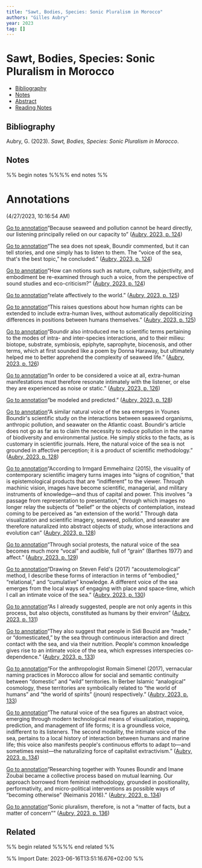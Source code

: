 ```yaml
---
title: "Sawt, Bodies, Species: Sonic Pluralism in Morocco"
authors: "Gilles Aubry"
year: 2023
tag: []
---
```

# Sawt, Bodies, Species: Sonic Pluralism in Morocco

- [Bibliography](#bibliography)
- [Notes](#notes)
- [Abstract](#abstract)
- [Reading Notes](#reading-notes)

## Bibliography
Aubry, G. (2023). _Sawt, Bodies, Species: Sonic Pluralism in Morocco_.



## Notes
%% begin notes %%%% end notes %%
# Annotations  
(4/27/2023, 10:16:54 AM)

[Go to annotation](zotero://open-pdf/library/items/PWGP27XE?page=124&annotation=UKLU9MSZ)“Because seaweed and pollution cannot be heard directly, our listening principally relied on our capacity to” ([Aubry, 2023, p. 124](zotero://select/library/items/PNXBY9PR))

[Go to annotation](zotero://open-pdf/library/items/PWGP27XE?page=124&annotation=Q2UHPUUZ)“The sea does not speak, Boundir commented, but it can tell stories, and one simply has to listen to them. The “voice of the sea, that's the best topic,” he concluded.” ([Aubry, 2023, p. 124](zotero://select/library/items/PNXBY9PR))

[Go to annotation](zotero://open-pdf/library/items/PWGP27XE?page=124&annotation=5LSKPVG3)“How can notions such as nature, culture, subjectivity, and embodiment be re-examined through such a voice, from the perspective of sound studies and eco-criticism?” ([Aubry, 2023, p. 124](zotero://select/library/items/PNXBY9PR))

[Go to annotation](zotero://open-pdf/library/items/PWGP27XE?page=125&annotation=JMDJC2IJ)“relate affectively to the world.” ([Aubry, 2023, p. 125](zotero://select/library/items/PNXBY9PR))

[Go to annotation](zotero://open-pdf/library/items/PWGP27XE?page=125&annotation=FY6U7LR5)“This raises questions about how human rights can be extended to include extra-human lives, without automatically depoliticizing differences in positions between humans themselves.” ([Aubry, 2023, p. 125](zotero://select/library/items/PNXBY9PR))

[Go to annotation](zotero://open-pdf/library/items/PWGP27XE?page=126&annotation=ARLZ6DBD)“Boundir also introduced me to scientific terms pertaining to the modes of intra- and inter-species interactions, and to their milieu: biotope, substrate, symbiosis, epiphyte, saprophyte, biocenosis, and other terms, which at first sounded like a poem by Donna Haraway, but ultimately helped me to better apprehend the complexity of seaweed life.” ([Aubry, 2023, p. 126](zotero://select/library/items/PNXBY9PR))

[Go to annotation](zotero://open-pdf/library/items/PWGP27XE?page=126&annotation=FH298DU6)“In order to be considered a voice at all, extra-human manifestations must therefore resonate intimately with the listener, or else they are experienced as noise or static.” ([Aubry, 2023, p. 126](zotero://select/library/items/PNXBY9PR))

[Go to annotation](zotero://open-pdf/library/items/PWGP27XE?page=128&annotation=FASU3DBF)“be modeled and predicted.” ([Aubry, 2023, p. 128](zotero://select/library/items/PNXBY9PR))

[Go to annotation](zotero://open-pdf/library/items/PWGP27XE?page=128&annotation=3SKW6TU7)“A similar natural voice of the sea emerges in Younes Boundir's scientific study on the interactions between seaweed organisms, anthropic pollution, and seawater on the Atlantic coast. Boundir's article does not go as far as to claim the necessity to reduce pollution in the name of biodiversity and environmental justice. He simply sticks to the facts, as is customary in scientific journals. Here, the natural voice of the sea is not grounded in affective perception; it is a product of scientific methodology.” ([Aubry, 2023, p. 128](zotero://select/library/items/PNXBY9PR))

[Go to annotation](zotero://open-pdf/library/items/PWGP27XE?page=128&annotation=HDAGZYJ3)“According to Irmgard Emmelhainz (2015), the visuality of contemporary scientific imagery turns images into “signs of cognition,” that is epistemological products that are “indifferent” to the viewer. Through machinic vision, images have become scientific, managerial, and military instruments of knowledge—and thus of capital and power. This involves “a passage from representation to presentation,” through which images no longer relay the subjects of “belief” or the objects of contemplation, instead coming to be perceived as “an extension of the world.” Through data visualization and scientific imagery, seaweed, pollution, and seawater are therefore naturalized into abstract objects of study, whose interactions and evolution can” ([Aubry, 2023, p. 128](zotero://select/library/items/PNXBY9PR))

[Go to annotation](zotero://open-pdf/library/items/PWGP27XE?page=129&annotation=R987JUM5)“Through social protests, the natural voice of the sea becomes much more “vocal” and audible, full of “grain” (Barthes 1977) and affect.” ([Aubry, 2023, p. 129](zotero://select/library/items/PNXBY9PR))

[Go to annotation](zotero://open-pdf/library/items/PWGP27XE?page=130&annotation=NPQZ22WE)“Drawing on Steven Feld's (2017) “acoustemological” method, I describe these forms of interaction in terms of “embodied,” “relational,” and “cumulative” knowledge. A different voice of the sea emerges from the local ways of engaging with place and space-time, which I call an intimate voice of the sea.” ([Aubry, 2023, p. 130](zotero://select/library/items/PNXBY9PR))

[Go to annotation](zotero://open-pdf/library/items/PWGP27XE?page=131&annotation=ZR8JA2UE)“As I already suggested, people are not only agents in this process, but also objects, constituted as humans by their environ” ([Aubry, 2023, p. 131](zotero://select/library/items/PNXBY9PR))

[Go to annotation](zotero://open-pdf/library/items/PWGP27XE?page=133&annotation=73SFLJD7)“They also suggest that people in Sidi Bouzid are “made,” or “domesticated,” by the sea through continuous interaction and direct contact with the sea, and via their nutrition. People's common knowledge gives rise to an intimate voice of the sea, which expresses interspecies co-dependence.” ([Aubry, 2023, p. 133](zotero://select/library/items/PNXBY9PR))

[Go to annotation](zotero://open-pdf/library/items/PWGP27XE?page=133&annotation=379S9CEW)“For the anthropologist Romain Simenel (2017), vernacular naming practices in Morocco allow for social and semantic continuity between “domestic” and “wild” territories. In Berber Islamic “analogical” cosmology, these territories are symbolically related to “the world of humans” and “the world of spirits” (jnoun) respectively.” ([Aubry, 2023, p. 133](zotero://select/library/items/PNXBY9PR))

[Go to annotation](zotero://open-pdf/library/items/PWGP27XE?page=134&annotation=MLG8H69P)“The natural voice of the sea figures an abstract voice, emerging through modern technological means of visualization, mapping, prediction, and management of life forms; it is a groundless voice, indifferent to its listeners. The second modality, the intimate voice of the sea, pertains to a local history of interaction between humans and marine life; this voice also manifests people's continuous efforts to adapt to—and sometimes resist—the naturalizing force of capitalist extractivism.” ([Aubry, 2023, p. 134](zotero://select/library/items/PNXBY9PR))

[Go to annotation](zotero://open-pdf/library/items/PWGP27XE?page=134&annotation=4SBBUTRR)“Researching together with Younes Boundir and Imane Zoubai became a collective process based on mutual learning. Our approach borrowed from feminist methodology, grounded in positionality, performativity, and micro-political interventions as possible ways of “becoming otherwise” (Neimanis 2016).” ([Aubry, 2023, p. 134](zotero://select/library/items/PNXBY9PR))

[Go to annotation](zotero://open-pdf/library/items/PWGP27XE?page=136&annotation=NWAFV9M9)“Sonic pluralism, therefore, is not a “matter of facts, but a matter of concern”” ([Aubry, 2023, p. 136](zotero://select/library/items/PNXBY9PR))

## Related
%% begin related %%%% end related %%

%% Import Date: 2023-06-16T13:51:16.676+02:00 %%

